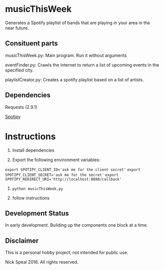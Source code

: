 # musicThisWeek

Generates a Spotify playlist of bands that are playing in your area in the near future.

## Consituent parts

musicThisWeek.py: Main program. Run it without arguments

eventFinder.py: Crawls the internet to return a list of upcoming events in the specified city.

playlistCreator.py: Creates a spotify playlist based on a list of artists.

## Dependencies

Requests (2.9.1)

[Spotipy](https://spotipy.readthedocs.io/en/latest/)

# Instructions

1. Install dependencies

1. Export the following environment variables:

`export SPOTIPY_CLIENT_ID='ask me for the client secret'`
`export SPOTIPY_CLIENT_SECRET='ask me for the secret'`
`export SPOTIPY_REDIRECT_URI='http://localhost:8888/callback'`

1. `python musicThisWeek.py`

1. follow instructions
 

## Development Status

In early development. Building up the components one block at a time.

## Disclaimer

This is a personal hobby project, not intended for public use.

Nick Speal 2016. All rights reserved.